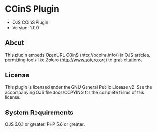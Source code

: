 # COinS Plugin

- OJS COinS Plugin
- Version: 1.0.0

About
-----
This plugin embeds OpenURL COinS (http://ocoins.info/) in OJS articles,
permitting tools like Zotero (http://www.zotero.org) to grab citations.

License
-------
This plugin is licensed under the GNU General Public License v2. See the
accompanying OJS file docs/COPYING for the complete terms of this license.

System Requirements
-------------------
OJS 3.0.1 or greater.
PHP 5.6 or greater.
